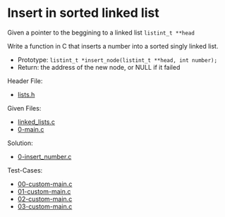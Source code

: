 # Insert in sorted linked list #
Given a pointer to the beggining to a linked list `listint_t **head`

Write a function in C that inserts a number into a sorted singly linked list.

- Prototype: `listint_t *insert_node(listint_t **head, int number);`
- Return: the address of the new node, or NULL if it failed

Header File:
- [lists.h](lists.h)

Given Files:
- [linked_lists.c](linked_lists.c)
- [0-main.c](0-main.c)

Solution:
- [0-insert_number.c](0-insert_number.c)

Test-Cases:
- [00-custom-main.c](00-custom-main.c)
- [01-custom-main.c](01-custom-main.c)
- [02-custom-main.c](02-custom-main.c)
- [03-custom-main.c](03-custom-main.c)
